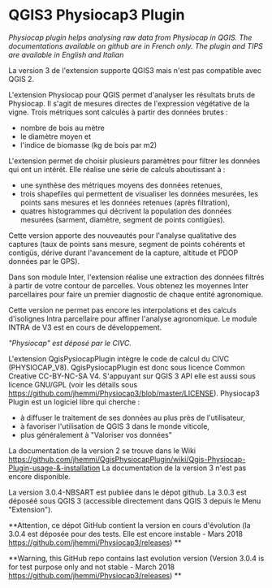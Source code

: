 # QGIS3 Physiocap3 Plugin
_Physiocap plugin helps analysing raw data from Physiocap in QGIS. The documentations available on github are in French only. 
The plugin and TIPS are available in English and Italian_

La version 3 de l'extension supporte QGIS3 mais n'est pas compatible avec QGIS 2.

L'extension Physiocap pour QGIS permet d'analyser les résultats bruts de Physiocap. Il s'agit de mesures directes de l'expression végétative de la vigne.
Trois métriques sont calculés à partir des données brutes :
* nombre de bois au mètre
* le diamètre moyen et
* l'indice de biomasse (kg de bois par m2)
	
L'extension permet de choisir plusieurs paramètres pour filtrer les données qui ont un intérêt. Elle réalise une série de calculs aboutissant à :
* une synthèse des métriques moyens des données retenues,
* trois shapefiles qui permettent de visualiser les données mesurées, les points sans mesures et les données retenues (après filtration),
* quatres histogrammes qui décrivent la population des données mesurées (sarment, diamètre, segment de points contigües).

Cette version apporte des nouveautés pour l'analyse qualitative des captures (taux de points sans mesure, segment de points cohérents et contigüs, dérive durant l'avancement de la capture, altitude et PDOP données par le GPS).

Dans son module Inter, l'extension réalise une extraction des données filtrés à partir de votre contour de parcelles. Vous obtenez les moyennes Inter parcellaires pour faire un premier diagnostic de chaque entité agronomique.

Cette version ne permet pas encore les interpolations et des calculs d'isolignes Intra parcellaire pour affiner l'analyse agronomique. Le module INTRA de V3 est en cours de développement.

*"Physiocap" est déposé par le CIVC.*

L'extension QgisPysiocapPlugin intègre le code de calcul du CIVC (PHYSIOCAP_V8). QgisPysiocapPlugin est donc sous licence Common Creative CC-BY-NC-SA V4. S'appuyant sur QGIS 3 API elle est aussi sous licence GNU/GPL (voir les détails sous https://github.com/jhemmi/Physiocap3/blob/master/LICENSE). Physiocap3 Plugin est un logiciel libre qui cherche :
* à diffuser le traitement de ses données au plus près de l'utilisateur,
* à favoriser l'utilisation de QGIS 3 dans le monde viticole,
* plus généralement à "Valoriser vos données"

La documentation de la version 2 se trouve dans le Wiki
https://github.com/jhemmi/QgisPhysiocapPlugin/wiki/Qgis-Physiocap-Plugin-usage-&-installation
La documentation de la version 3 n'est pas encore disponible.

La version 3.0.4-NBSART est publiée dans le dépot github. 
La 3.0.3 est déposéé sous QGIS 3 (accessible directement dans QGIS 3 depuis le Menu "Extension").

**Attention, ce dépot GitHub contient la version en cours d'évolution (la 3.0.4 est déposée pour des tests. Elle est encore instable - Mars 2018 https://github.com/jhemmi/Physiocap3/releases) **

**Warning, this GitHub repo contains last evolution version (Version 3.0.4 is for test purpose only and not stable - March 2018 https://github.com/jhemmi/Physiocap3/releases) **

